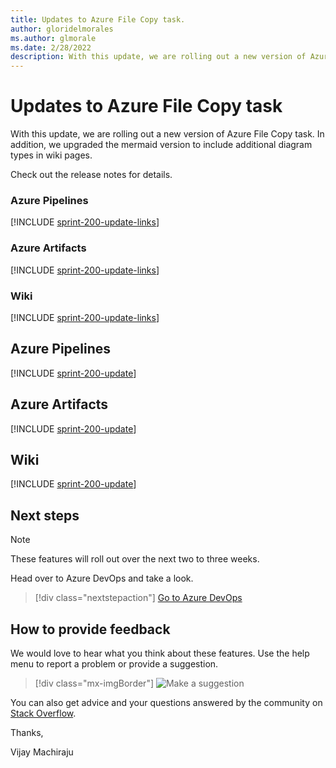 ```yaml
---
title: Updates to Azure File Copy task.
author: gloridelmorales
ms.author: glmorale
ms.date: 2/28/2022
description: With this update, we are rolling out a new version of Azure File Copy task.  
---
```

# Updates to Azure File Copy task

With this update, we are rolling out a new version of Azure File Copy task. In addition, we upgraded the mermaid version to include additional diagram types in wiki pages.  

Check out the release notes for details.

### Azure Pipelines

[!INCLUDE [sprint-200-update-links](includes/pipelines/sprint-200-update-links.md)]

### Azure Artifacts

[!INCLUDE [sprint-200-update-links](includes/artifacts/sprint-200-update-links.md)]

### Wiki

[!INCLUDE [sprint-200-update-links](includes/wiki/sprint-200-update-links.md)]

## Azure Pipelines

[!INCLUDE [sprint-200-update](includes/pipelines/sprint-200-update.md)]

## Azure Artifacts

[!INCLUDE [sprint-200-update](includes/artifacts/sprint-200-update.md)]
## Wiki

[!INCLUDE [sprint-200-update](includes/wiki/sprint-200-update.md)]

## Next steps

> [!NOTE]
> These features will roll out over the next two to three weeks.

Head over to Azure DevOps and take a look.

> [!div class="nextstepaction"] 
> [Go to Azure DevOps](https://go.microsoft.com/fwlink/?LinkId=307137&campaign=o~msft~docs~product-vsts~release-notes)

## How to provide feedback

We would love to hear what you think about these features. Use the help menu to report a problem or provide a suggestion.

> [!div class="mx-imgBorder"] 
> ![Make a suggestion](../media/make-a-suggestion.png)

You can also get advice and your questions answered by the community on [Stack Overflow](https://stackoverflow.com/questions/tagged/azure-devops).

Thanks,

Vijay Machiraju